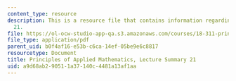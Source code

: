 ```yaml
---
content_type: resource
description: This is a resource file that contains information regarding lecture summary
  21.
file: https://ol-ocw-studio-app-qa.s3.amazonaws.com/courses/18-311-principles-of-applied-mathematics-spring-2014/a9d68ab290511a37140c4481a13af1aa_MIT18_311S14_Lecture21.pdf
file_type: application/pdf
parent_uid: b0f4af16-e53b-c6ca-14ef-05be9e6c8817
resourcetype: Document
title: Principles of Applied Mathematics, Lecture Summary 21
uid: a9d68ab2-9051-1a37-140c-4481a13af1aa
---
```

